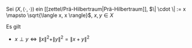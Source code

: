 Sei $(X, \langle \cdot, \cdot \rangle)$ ein [[zettel/Prä-Hilbertraum|Prä-Hilbertraum]], $\| \cdot \| := x \mapsto \sqrt{\langle x, x \rangle}$, $x, y \in X$

Es gilt
- $x \perp y \iff \| x \|^2 + \| y \|^2 = \| x + y \|^2$